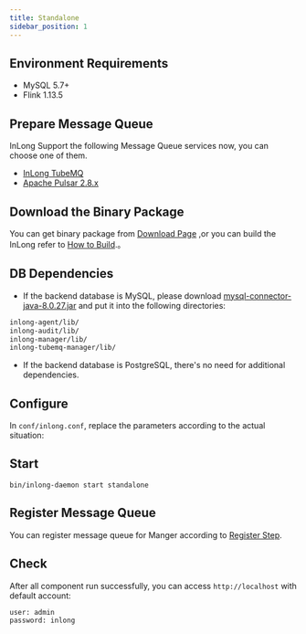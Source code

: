 ```yaml
---
title: Standalone
sidebar_position: 1
---
```

## Environment Requirements
- MySQL 5.7+
- Flink 1.13.5

## Prepare Message Queue
InLong Support the following Message Queue services now, you can choose one of them.
- [InLong TubeMQ](modules/tubemq/quick_start.md)
- [Apache Pulsar 2.8.x](https://pulsar.apache.org/docs/en/2.8.1/standalone/)

## Download the Binary Package
You can get binary package from [Download Page](https://inlong.apache.org/download/) ,or you can build the InLong refer to [How to Build](quick_start/how_to_build.md).。

## DB Dependencies
- If the backend database is MySQL, please download [mysql-connector-java-8.0.27.jar](https://repo1.maven.org/maven2/mysql/mysql-connector-java/8.0.27/mysql-connector-java-8.0.27.jar) and put it into the following directories:
```bash
inlong-agent/lib/
inlong-audit/lib/
inlong-manager/lib/
inlong-tubemq-manager/lib/
```
- If the backend database is PostgreSQL, there's no need for additional dependencies.

## Configure 
In `conf/inlong.conf`, replace the parameters according to the actual situation:

## Start
```shell
bin/inlong-daemon start standalone
```

## Register Message Queue
You can register message queue for Manger according to [Register Step](https://inlong.apache.org/docs/next/modules/manager/quick_start#register-message-queue).

## Check
After all component run successfully, you can access `http://localhost` with default account:
```shell
user: admin
password: inlong
```